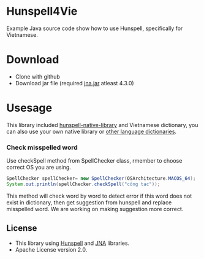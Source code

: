 # Hunspell4Vie
Example Java source code show how to use Hunspell, specifically for Vietnamese.

# Download
  - Clone with github
  - Download jar file (required [jna.jar](http://repo1.maven.org/maven2/net/java/dev/jna/jna/4.3.0/jna-4.3.0.jar) atleast 4.3.0)

# Usesage
This library included [hunspell-native-library](https://github.com/languagetool-org/languagetool/tree/master/hunspell-native-libs/libs/native-lib) and Vietnamese dictionary, you can also use your own native library or [other language dictionaries](https://github.com/titoBouzout/Dictionaries).

### Check misspelled word
Use checkSpell method from SpellChecker class, rmember to choose correct OS you are using.
```java
SpellChecker spellChecker= new SpellChecker(OSArchitecture.MACOS_64);
System.out.println(spellChecker.checkSpell("công tac"));
```
This method will check word by word to detect error if this word does not exist in dictionary, then get suggestion from hunspell and replace misspelled word. We are working on making suggestion more correct.

License
----
  - This library using [Hunspell](https://github.com/hunspell/hunspell) and [JNA](https://github.com/java-native-access/jna) libraries.
  - Apache License version 2.0.

